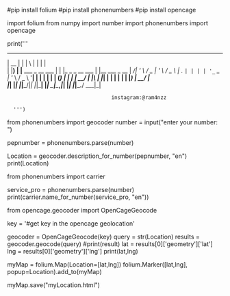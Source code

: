 #pip install folium
#pip install phonenumbers
#pip install opencage

import folium
from numpy import number
import phonenumbers
import opencage


print('''
  _____  _                        _   _                 _               
 |  __ \| |                      | \ | |               | |              
 | |__) | |__   ___  _ __   ___  |  \| |_   _ _ __ ___ | |__   ___ _ __ 
 |  ___/| '_ \ / _ \| '_ \ / _ \ | . ` | | | | '_ ` _ \| '_ \ / _ \ '__|
 | |    | | | | (_) | | | |  __/ | |\  | |_| | | | | | | |_) |  __/ |   
 |_|    |_| |_|\___/|_| |_|\___| |_| \_|\__,_|_| |_| |_|_.__/ \___|_|   
                                                                        
                                                                        

                                      instagram:@ram4nzz                          
                                                                                                           
      ''')

from phonenumbers import geocoder
number = input("enter your number: ")



pepnumber = phonenumbers.parse(number)



Location = geocoder.description_for_number(pepnumber, "en")
print(Location)


from phonenumbers import carrier

service_pro = phonenumbers.parse(number)
print(carrier.name_for_number(service_pro, "en"))

from opencage.geocoder import OpenCageGeocode

key = '#get key in the opencage geolocation'

geocoder = OpenCageGeocode(key)
query = str(Location)
results = geocoder.geocode(query)
#print(result)
lat = results[0]['geometry']['lat']
lng = results[0]['geometry']['lng']
print(lat,lng)

myMap = folium.Map(Location=[lat,lng])
folium.Marker([lat,lng], popup=Location).add_to(myMap)

myMap.save("myLocation.html")
